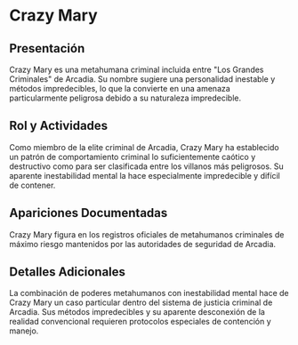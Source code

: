 # Crazy Mary

## Presentación
Crazy Mary es una metahumana criminal incluida entre "Los Grandes Criminales" de Arcadia. Su nombre sugiere una personalidad inestable y métodos impredecibles, lo que la convierte en una amenaza particularmente peligrosa debido a su naturaleza impredecible.

## Rol y Actividades
Como miembro de la elite criminal de Arcadia, Crazy Mary ha establecido un patrón de comportamiento criminal lo suficientemente caótico y destructivo como para ser clasificada entre los villanos más peligrosos. Su aparente inestabilidad mental la hace especialmente impredecible y difícil de contener.

## Apariciones Documentadas
Crazy Mary figura en los registros oficiales de metahumanos criminales de máximo riesgo mantenidos por las autoridades de seguridad de Arcadia.

## Detalles Adicionales
La combinación de poderes metahumanos con inestabilidad mental hace de Crazy Mary un caso particular dentro del sistema de justicia criminal de Arcadia. Sus métodos impredecibles y su aparente desconexión de la realidad convencional requieren protocolos especiales de contención y manejo.